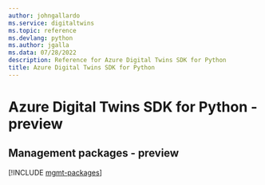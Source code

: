 ```yaml
---
author: johngallardo
ms.service: digitaltwins
ms.topic: reference
ms.devlang: python
ms.author: jgalla
ms.data: 07/28/2022
description: Reference for Azure Digital Twins SDK for Python
title: Azure Digital Twins SDK for Python
---
```

# Azure Digital Twins SDK for Python - preview

## Management packages - preview
[!INCLUDE [mgmt-packages](digital-twins-mgmt-index.md)]
